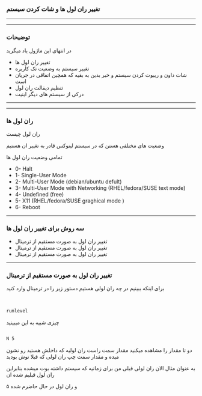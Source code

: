 ### تغییر ران لول ها و شات کردن سیستم 


__________________________________
__________________________________
### توضیحات 

در انتهای این  ماژول یاد میگرید

* تغییر ران لول ها
* تغییر سیستم به وضعیت تک کاربره
* شات داون و ریبوت کردن سیستم و خبر بدین به بقیه که همچین اتفاقی در جریان است 
* تنظیم دیفالت ران لول 
* درکی از سیستم های دیگر اینیت 
__________________________________
__________________________________


### ران لول ها 

ران لول چیست 

وضعیت های مختلفی هستن که در سیستم لینوکس قادر به تغییر ان هستیم


تمامی وضعیت ران لول ها 

* 0- Halt
* 1- Single-User Mode	 
* 2- Multi-User Mode	(debian/ubuntu defult)
* 3- Multi-User Mode with Networking	(RHEL/fedora/SUSE text mode)
* 4- Undefined (free)
* 5- X11 (RHEL/fedora/SUSE graghical mode )
* 6- Reboot



__________________________________
### سه روش برای تغییر ران لول ها

* تغییر ران لول به صورت مستقیم از ترمینال
* تغییر ران لول به صورت مستقیم از ترمینال
* تغییر ران لول به صورت مستقیم از ترمینال
__________________________________
###  تغییر ران لول به صورت مستقیم از ترمینال

برای اینکه ببینیم  در چه ران لولی هستیم دستور زیر را در ترمینال وارد کنید 

‍‍‍
```bash
runlevel
```

چیزی شبیه به این میبینید

```bash

N 5

```

دو تا مقدار را مشاهده میکنید مقدار سمت راست ران لولیه که داخلش هستید رو نشون میده و مقدار سمت چپ ران لولی که قبلا توش بودید

به عنوان مثال الان ران لولی قبلی من برای زمانیه که سیستم داشته بوت میشده بنابراین ران لول قبلیم شده ان 

و ران لول در حال حاضرم شده ۵ 












